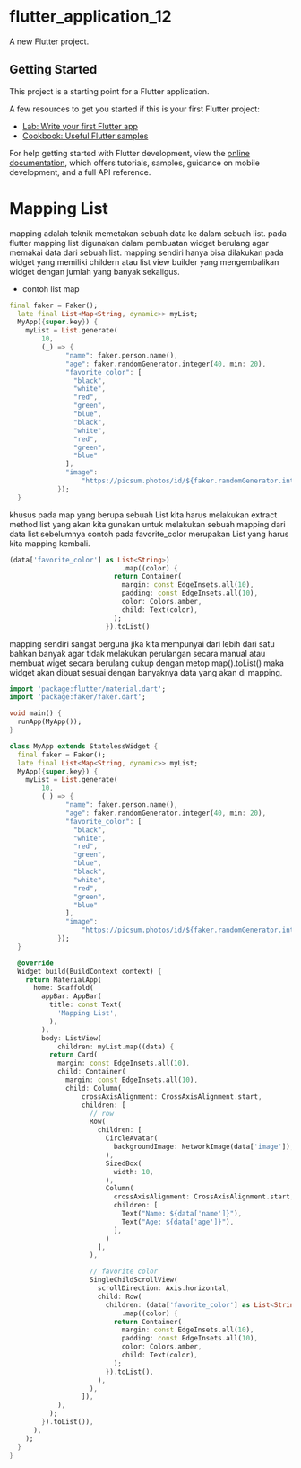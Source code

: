 # flutter_application_12

A new Flutter project.

## Getting Started

This project is a starting point for a Flutter application.

A few resources to get you started if this is your first Flutter project:

- [Lab: Write your first Flutter app](https://docs.flutter.dev/get-started/codelab)
- [Cookbook: Useful Flutter samples](https://docs.flutter.dev/cookbook)

For help getting started with Flutter development, view the
[online documentation](https://docs.flutter.dev/), which offers tutorials,
samples, guidance on mobile development, and a full API reference.

# Mapping List

mapping adalah teknik memetakan sebuah data ke dalam sebuah list. pada flutter mapping list digunakan dalam pembuatan widget berulang agar memakai data dari sebuah list. mapping sendiri hanya bisa dilakukan pada widget yang memiliki childern atau list view builder yang mengembalikan widget dengan jumlah yang banyak sekaligus.

- contoh list map
```dart
final faker = Faker();
  late final List<Map<String, dynamic>> myList;
  MyApp({super.key}) {
    myList = List.generate(
        10,
        (_) => {
              "name": faker.person.name(),
              "age": faker.randomGenerator.integer(40, min: 20),
              "favorite_color": [
                "black",
                "white",
                "red",
                "green",
                "blue",
                "black",
                "white",
                "red",
                "green",
                "blue"
              ],
              "image":
                  "https://picsum.photos/id/${faker.randomGenerator.integer(100)}/200/300",
            });
  }
```

khusus pada map yang berupa sebuah List kita harus melakukan extract method list yang akan kita gunakan untuk melakukan sebuah mapping dari data list sebelumnya contoh pada favorite_color merupakan List<String> yang harus kita mapping kembali.

```dart
(data['favorite_color'] as List<String>)
                            .map((color) {
                          return Container(
                            margin: const EdgeInsets.all(10),
                            padding: const EdgeInsets.all(10),
                            color: Colors.amber,
                            child: Text(color),
                          );
                        }).toList()
```

mapping sendiri sangat berguna jika kita mempunyai dari lebih dari satu bahkan banyak agar tidak melakukan perulangan secara manual atau membuat wiget secara berulang cukup dengan metop map().toList() maka widget akan dibuat sesuai dengan banyaknya data yang akan di mapping.

```dart
import 'package:flutter/material.dart';
import 'package:faker/faker.dart';

void main() {
  runApp(MyApp());
}

class MyApp extends StatelessWidget {
  final faker = Faker();
  late final List<Map<String, dynamic>> myList;
  MyApp({super.key}) {
    myList = List.generate(
        10,
        (_) => {
              "name": faker.person.name(),
              "age": faker.randomGenerator.integer(40, min: 20),
              "favorite_color": [
                "black",
                "white",
                "red",
                "green",
                "blue",
                "black",
                "white",
                "red",
                "green",
                "blue"
              ],
              "image":
                  "https://picsum.photos/id/${faker.randomGenerator.integer(100)}/200/300",
            });
  }

  @override
  Widget build(BuildContext context) {
    return MaterialApp(
      home: Scaffold(
        appBar: AppBar(
          title: const Text(
            'Mapping List',
          ),
        ),
        body: ListView(
            children: myList.map((data) {
          return Card(
            margin: const EdgeInsets.all(10),
            child: Container(
              margin: const EdgeInsets.all(10),
              child: Column(
                  crossAxisAlignment: CrossAxisAlignment.start,
                  children: [
                    // row
                    Row(
                      children: [
                        CircleAvatar(
                          backgroundImage: NetworkImage(data['image']),
                        ),
                        SizedBox(
                          width: 10,
                        ),
                        Column(
                          crossAxisAlignment: CrossAxisAlignment.start,
                          children: [
                            Text("Name: ${data['name']}"),
                            Text("Age: ${data['age']}"),
                          ],
                        )
                      ],
                    ),

                    // favorite color
                    SingleChildScrollView(
                      scrollDirection: Axis.horizontal,
                      child: Row(
                        children: (data['favorite_color'] as List<String>)
                            .map((color) {
                          return Container(
                            margin: const EdgeInsets.all(10),
                            padding: const EdgeInsets.all(10),
                            color: Colors.amber,
                            child: Text(color),
                          );
                        }).toList(),
                      ),
                    ),
                  ]),
            ),
          );
        }).toList()),
      ),
    );
  }
}
```
